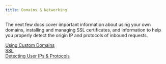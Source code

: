 ```yaml
---
title: Domains & Networking
---
```


The next few docs cover important information about using your own domains, installing and managing SSL certificates, and information to help you properly detect the origin IP and protocols of inbound requests.

[Using Custom Domains](/domains-networking/custom-domains/)  
[SSL](/domains-networking/ssl/)  
[Detecting User IPs & Protocols](/domains-networking/user-ip-and-protocols/)
